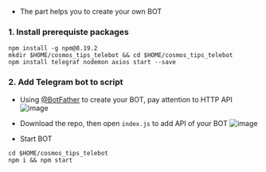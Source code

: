 - The part helps you to create your own BOT 
### 1. Install prerequiste packages
```
npm install -g npm@8.19.2
mkdir $HOME/cosmos_tips_telebot && cd $HOME/cosmos_tips_telebot
npm install telegraf nodemon axios start --save
```

### 2. Add Telegram bot to script
- Using [@BotFather](https://t.me/BotFather) to create your BOT, pay attention to HTTP API 
![image](https://user-images.githubusercontent.com/109055532/193730438-423e2d24-c674-411a-ab37-c9eeef0b2a2e.png)

- Download the repo, then open `index.js` to add API of your BOT
![image](https://user-images.githubusercontent.com/109055532/193731453-3efb7440-1fef-49f5-b0da-e8e89b5fedc1.png)

- Start BOT
```
cd $HOME/cosmos_tips_telebot
npm i && npm start
```
